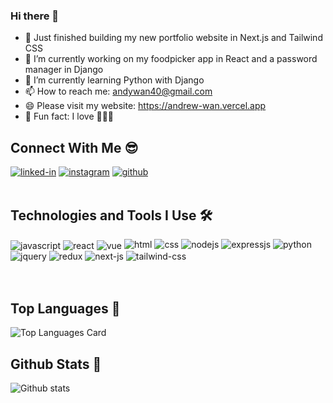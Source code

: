 ### Hi there 👋
- 👀 Just finished building my new portfolio website in Next.js and Tailwind CSS
- 🔭 I’m currently working on my foodpicker app in React and a password manager in Django
- 🌱 I’m currently learning Python with Django
- 📫 How to reach me: andywan40@gmail.com
- 😄 Please visit my website: https://andrew-wan.vercel.app
- 🤩 Fun fact: I love 🐶🦔🐢

## Connect With Me 😎
[<img alt="linked-in" src="https://img.shields.io/badge/linkedin-%230077B5.svg?&style=plastic&logo=linkedin&logoColor=white" />](https://www.linkedin.com/in/and-wan)
[<img alt="instagram" src="https://img.shields.io/badge/instagram-%23E4405F.svg?style=plastic&logo=Instagram&logoColor=white" />](https://www.instagram.com/and__wan)
[<img alt="github" src="https://img.shields.io/badge/GitHub-100000?style=plastic&logo=github&logoColor=white" />](https://www.github.com/andywan40)
<br>
<br>

## Technologies and Tools I Use 🛠
<img align="center" alt="javascript" src="https://img.shields.io/badge/javascript-%23323330.svg?style=plastic&logo=Javascript&logoColor=%23F7DF1E" />
<img align="center" alt="react" src="https://img.shields.io/badge/react%20-%2320232a.svg?&style=plastic&logo=React&logoColor=%2361DAFB" />
<img align="center" alt="vue" src="https://img.shields.io/badge/Vue.js-35495E?style=plastic&logo=Vuedotjs&logoColor=4FC08D" />
<img alt="html" src="https://img.shields.io/badge/HTML5-E34F26?style=plastic&logo=Html5&logoColor=white" />
<img alt="css" src="https://img.shields.io/badge/css3-%231572B6.svg?style=plastic&logo=Css3&logoColor=white" />
<img alt="nodejs" src="https://img.shields.io/badge/node.js%20-%2343853D.svg?&style=plastic&logo=node.js&logoColor=white" />
<img alt="expressjs" src="https://img.shields.io/badge/express.js-%23404d59.svg?style=plastic&logo=express&logoColor=%2361DAFB" />
<img alt="python" src="https://img.shields.io/badge/python-%2314354C.svg?style=plastic&logo=python&logoColor=white" />
<img alt="jquery" src="https://img.shields.io/badge/jquery-%230769AD.svg?style=plastic&logo=jquery&logoColor=white" />
<img alt="redux" src="https://img.shields.io/badge/redux-%23593d88.svg?style=plastic&logo=redux&logoColor=white" />
<img alt="next-js" src="https://img.shields.io/badge/next.js-000000?style=plastic&logo=nextdotjs&logoColor=white" />
<img alt="tailwind-css" src="https://img.shields.io/badge/Tailwind_CSS-38B2AC?style=plastic&logo=tailwind-css&logoColor=white" />
<br>
<br>
<br>

## Top Languages 🚀
![Top Languages Card](https://github-readme-stats.vercel.app/api/top-langs/?username=andywan40&layout=compact)
<br>

## Github Stats 🎈
![Github stats](https://github-readme-stats.vercel.app/api?username=andywan40&theme=highcontrast&show_icons=true&count_private=true)
<br>


<!-- [![Repo name](https://github-readme-stats.vercel.app/api/pin/?username=andywan40&repo=WannaBuy&show_owner=true)](https://github.com/andywan40/WannaBuy)
[![Repo name](https://github-readme-stats.vercel.app/api/pin/?username=andywan40&repo=react-personal-website&show_owner=true)](https://github.com/andywan40/react-personal-website)
[![Repo name](https://github-readme-stats.vercel.app/api/pin/?username=andywan40&repo=react-personal-website-backend&show_owner=true)](https://github.com/andywan40/react-personal-website-backend)
[![Repo name](https://github-readme-stats.vercel.app/api/pin/?username=andywan40&repo=react-foodpicker-app&show_owner=true)](https://github.com/andywan40/react-foodpicker-app)
[![Repo name](https://github-readme-stats.vercel.app/api/pin/?username=andywan40&repo=react-foodpicker-app-backend&show_owner=true)](https://github.com/andywan40/react-foodpicker-app-backend) -->

<!--
**andywan40/andywan40** is a ✨ _special_ ✨ repository because its `README.md` (this file) appears on your GitHub profile.

Here are some ideas to get you started:

- 🔭 I’m currently working on ...
- 🌱 I’m currently learning ...
- 👯 I’m looking to collaborate on ...
- 🤔 I’m looking for help with ...
- 💬 Ask me about ...
- 📫 How to reach me: ...
- 😄 Pronouns: ...
- ⚡ Fun fact: ...
-->
